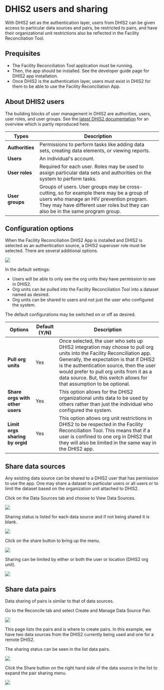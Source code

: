 # DHIS2 users and sharing

With DHIS2 set as the authentication layer, users from DHIS2 can be given access to particular data sources and pairs, be restricted to pairs, and have their organizational unit restrictions also be reflected in the Facility Reconciliation Tool.

## Prequisites

* The Facility Reconciliation Tool application must be running.
* Then, the app should be installed. See the developer guide page for DHIS2 app installation.
* Once DHIS2 is the authentication layer, users must exist in DHIS2 for them to be able to use the Facility Reconciliation App.

## About DHIS2 users

The building blocks of user management in DHIS2 are authorities, users, user roles, and user groups. See the [latest DHIS2 documentation](https://docs.dhis2.org/master/en/user/html/manage_user_role_group.html#) for an overview which is partly reproduced here.

Types | Description |
--- | --- |
**Authorities** | Permissions to perform tasks like adding data sets, creating data elements, or viewing reports.  |
**Users** | An individual's account. |
**User roles** | Required for each user. Roles may be used to assign particular data sets and authorities on the system to perform tasks. |
**User groups** | Groups of users. User groups may be cross-cutting, so for example there may be a group of users who manage an HIV prevention program. They may have different user roles but they can also be in the same program group. |


## Configuration options

When the Facility Reconciliation DHIS2 App is installed and DHIS2 is selected as an authentication source, a DHIS2 superuser role must be selected. There are several additional options.

![](../img/dhis2app_configure.png)

In the default settings:
* Users will be able to only see the org units they have permission to see in DHIS2.
* Org units can be pulled into the Facility Reconciliation Tool into a dataset named as desired.
* Org units can be shared to users and not just the user who configured the system.

The default configurations may be switched on or off as desired.

Options| Default (Y/N) | Description |
--- | --- | --- |
**Pull org units** | Yes | Once selected, the user who sets up DHIS2 integration may choose to pull org units into the Facility Reconciliation app. Generally, the expectation is that if DHIS2 is the authentication source, then the user would prefer to pull org units from it as a data source. But, this switch allows for that assumption to be optional. |
**Share orgs with other users** | Yes | This option allows for the DHIS2 organizational units data to be used by others rather than just the individual who configured the system. |
**Limit orgs sharing by orgid** | Yes | This option allows org unit restrictions in DHIS2 to be respected in the Facility Reconciliation Tool. This means that if a user is confined to one org in DHIS2 that they will also be limited in the same way in the DHIS2 app. |

## Share data sources

Any existing data source can be shared to a DHIS2 user that has permission to use the app. One may share a dataset to particular users or all users or to limit the dataset based on the organization unit attached to DHIS2.

Click on the Data Sources tab and choose to View Data Sources.

![](../img/dhis2_viewdatasources.png)

Sharing status is listed for each data source and if not being shared it is blank.

![](../img/dhis2share_sourceslist.png)

Click on the share button to bring up the menu.

![](../img/dhis2share_datasourcebutton.png)

Sharing can be limited by either or both the user or location (DHIS2 org unit).

![](../img/dhis2share_datasourceorgunits.png)

## Share data pairs

Data sharing of pairs is similar to that of data sources.

Go to the Reconcile tab and select Create and Manage Data Source Pair.

![](../img/dhis2share_pairmenu.png)

This page lists the pairs and is where to create pairs. In this example, we have two data sources from the DHIS2 currently being used and one for a remote DHIS2.

The sharing status can be seen in the list data pairs.

![](../img/dhis2share_pairstatus.png)

Click the Share button on the right hand side of the data source in the list to expand the pair sharing menu.

![](../img/dhis2share_sharepair.png)


